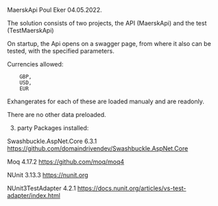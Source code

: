 MaerskApi Poul Eker 04.05.2022.

The solution consists of two projects, the API (MaerskApi) and the test (TestMaerskApi)

On startup, the Api opens on a swagger page, from where it also can be tested, with the specified parameters.

Currencies allowed:

        GBP,
        USD,
        EUR

Exhangerates for each of these are loaded manualy and are readonly.

There are no other data preloaded.




3. party Packages installed:


Swashbuckle.AspNet.Core 6.3.1	https://github.com/domaindrivendev/Swashbuckle.AspNet.Core

Moq 4.17.2
		https://github.com/moq/moq4

NUnit 3.13.3
		https://nunit.org

NUnit3TestAdapter 4.2.1
	https://docs.nunit.org/articles/vs-test-adapter/index.html

